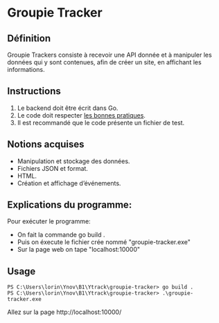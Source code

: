 # Groupie Tracker

## Définition

Groupie Trackers consiste à recevoir une API donnée et à manipuler les données qui y sont contenues, afin de créer un site, en affichant les informations.

## Instructions

1. Le backend doit être écrit dans Go.
2. Le code doit respecter [les bonnes pratiques](https://public.01-edu.org/subjects/good-practices/).
3. Il est recommandé que le code présente un fichier de test.


## Notions acquises
- Manipulation et stockage des données.
- Fichiers JSON et format.
- HTML.
- Création et affichage d’événements.

## Explications du programme:
 Pour exécuter le programme:
   - On fait la commande go build .
   - Puis on éxecute le fichier crée nommé "groupie-tracker.exe"
   - Sur la page web on tape "localhost:10000"

## Usage 
```
PS C:\Users\lorin\Ynov\B1\Ytrack\groupie-tracker> go build .
PS C:\Users\lorin\Ynov\B1\Ytrack\groupie-tracker> .\groupie-tracker.exe
```

Allez sur la page http://localhost:10000/
